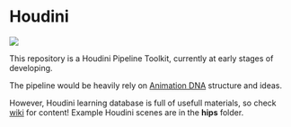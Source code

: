 # Houdini
![](https://c1.staticflickr.com/1/865/26558997907_fbcb313dfc_o.gif)

This repository is a Houdini Pipeline Toolkit, currently at early stages of developing. 

The pipeline would be heavily rely on [Animation DNA](https://github.com/kiryha/AnimationDNA/wiki) structure and ideas.

However, Houdini learning database is full of usefull materials, so check [wiki](https://github.com/kiryha/Houdini/wiki) for content!
Example Houdini scenes are in the **hips** folder.
